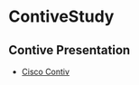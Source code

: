 # ContiveStudy

## Contive Presentation
 - [Cisco Contiv](https://www.cisco.com/c/dam/en/us/solutions/collateral/data-center/dc-partner-docker/at-a-glance-c45-738799.pdf)

